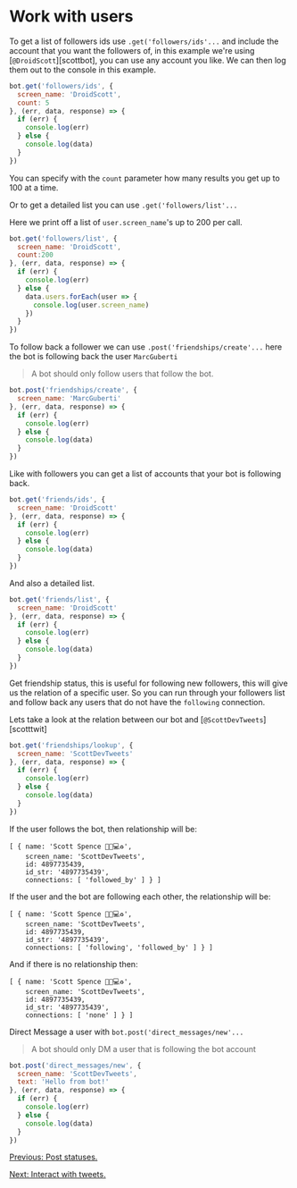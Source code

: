 # Work with users

To get a list of followers ids use `.get('followers/ids'...` and include the account that you want the followers of, in this example we're using [`@DroidScott`][scottbot], you can use any account you like. We can then log them out to the console in this example.

```javascript
bot.get('followers/ids', {
  screen_name: 'DroidScott',
  count: 5
}, (err, data, response) => {
  if (err) {
    console.log(err)
  } else {
    console.log(data)
  }
})
```

You can specify with the `count` parameter how many results you get up to 100 at a time.

Or to get a detailed list you can use `.get('followers/list'...`

Here we print off a list of `user.screen_name`'s up to 200 per call.

```javascript
bot.get('followers/list', {
  screen_name: 'DroidScott',
  count:200
}, (err, data, response) => {
  if (err) {
    console.log(err)
  } else {
    data.users.forEach(user => {
      console.log(user.screen_name)
    })
  }
})
```

To follow back a follower we can use `.post('friendships/create'...` here the bot is following back the user `MarcGuberti`

>A bot should only follow users that follow the bot.

```javascript
bot.post('friendships/create', {
  screen_name: 'MarcGuberti'
}, (err, data, response) => {
  if (err) {
    console.log(err)
  } else {
    console.log(data)
  }
})
```

Like with followers you can get a list of accounts that your bot is following back.

```javascript
bot.get('friends/ids', {
  screen_name: 'DroidScott'
}, (err, data, response) => {
  if (err) {
    console.log(err)
  } else {
    console.log(data)
  }
})
```

And also a detailed list.

```javascript
bot.get('friends/list', {
  screen_name: 'DroidScott'
}, (err, data, response) => {
  if (err) {
    console.log(err)
  } else {
    console.log(data)
  }
})
```

Get friendship status, this is useful for following new followers, this will give us the relation of a specific user. So you can run through your followers list and follow back any users that do not have the `following` connection.

Lets take a look at the relation between our bot and [`@ScottDevTweets`][scotttwit]

```javascript
bot.get('friendships/lookup', {
  screen_name: 'ScottDevTweets'
}, (err, data, response) => {
  if (err) {
    console.log(err)
  } else {
    console.log(data)
  }
})
```

If the user follows the bot, then relationship will be:

```shell
[ { name: 'Scott Spence 🌯😴💻♻',
    screen_name: 'ScottDevTweets',
    id: 4897735439,
    id_str: '4897735439',
    connections: [ 'followed_by' ] } ]
```

If the user and the bot are following each other, the relationship will be:

```shell
[ { name: 'Scott Spence 🌯😴💻♻',
    screen_name: 'ScottDevTweets',
    id: 4897735439,
    id_str: '4897735439',
    connections: [ 'following', 'followed_by' ] } ]
```

And if there is no relationship then:

```shell
[ { name: 'Scott Spence 🌯😴💻♻',
    screen_name: 'ScottDevTweets',
    id: 4897735439,
    id_str: '4897735439',
    connections: [ 'none' ] } ]
```

Direct Message a user with `bot.post('direct_messages/new'...`

>A bot should only DM a user that is following the bot account

```javascript
bot.post('direct_messages/new', {
  screen_name: 'ScottDevTweets',
  text: 'Hello from bot!'
}, (err, data, response) => {
  if (err) {
    console.log(err)
  } else {
    console.log(data)
  }
})
```

[Previous: Post statuses.](01-post-statuses.md#post-statuses)

[Next: Interact with tweets.](03-interact-with-tweets.md#interact-with-tweets)
